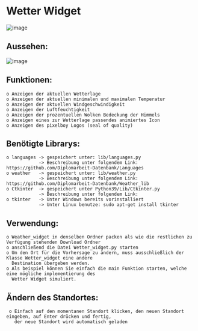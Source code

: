 # Wetter Widget
![image](https://user-images.githubusercontent.com/87471423/127841882-c092371c-2cf3-457a-8507-27aa92ff5c9f.png)


## Aussehen:
![image](https://user-images.githubusercontent.com/87471423/127818832-e156c1f5-01a8-495d-810a-22c33f10fb1f.png)



## Funktionen:
    o Anzeigen der aktuellen Wetterlage
    o Anzeigen der aktuellen minimalen und maximalen Temperatur
    o Anzeigen der aktuellen Windgeschwindigkeit
    o Anzeigen der Luftfeuchtigkeit
    o Anzeigen der prozentuellen Wolken Bedeckung der Himmels
    o Anzeigen eines zur Wetterlage passendes animiertes Icon
    o Anzeigen des pixelboy Logos (seal of quality)


## Benötigte Librarys:
    o languages -> gespeichert unter: lib/languages.py        
                -> Beschreibung unter folgendem Link: https://github.com/Diplomarbeit-Datenbank/Languages
    o weather   -> gespeichert unter: lib/weather.py          
                -> Beschreibung unter folgendem Link: https://github.com/Diplomarbeit-Datenbank/Weather_lib
    o Ctkinter  -> gespeichert unter Python39/Lib/Ctkinter.py 
                -> Beschreibung unter folgendem Link:
    o tkinter   -> Unter Windows bereits vorinstalliert
                -> Unter Linux benutze: sudo apt-get install tkinter
 
 ## Verwendung:
    o Weather_widget in denselben Ordner packen als wie die restlichen zu Verfügung stehenden Download Ordner
    o anschließend die Datei Wetter_widget.py starten
    o Um den Ort für die Vorhersage zu ändern, muss ausschließlich der Klasse Wetter_widget eine andere 
      Destination übergeben werden.
    o Als beispiel können Sie einfach die main Funktion starten, welche eine mögliche implementierung des 
      Wetter Widget simuliert.
      
 ## Ändern des Standortes:
     o Einfach auf den momentanen Standort klicken, den neuen Standort eingeben, auf Enter drücken und fertig,
       der neue Standort wird automatisch geladen
    
    
    


